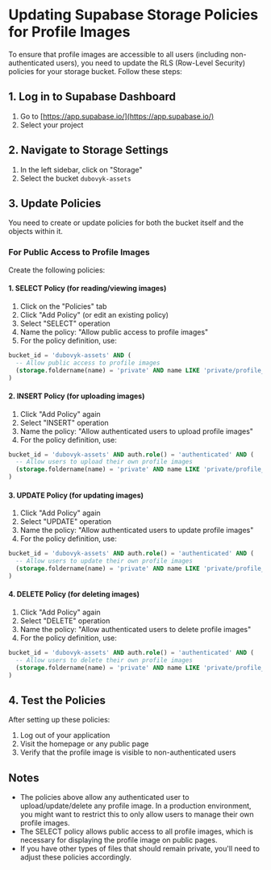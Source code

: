 # Updating Supabase Storage Policies for Profile Images

To ensure that profile images are accessible to all users (including non-authenticated users), you need to update the RLS (Row-Level Security) policies for your storage bucket. Follow these steps:

## 1. Log in to Supabase Dashboard

1. Go to [https://app.supabase.io/](https://app.supabase.io/)
2. Select your project

## 2. Navigate to Storage Settings

1. In the left sidebar, click on "Storage"
2. Select the bucket `dubovyk-assets`

## 3. Update Policies

You need to create or update policies for both the bucket itself and the objects within it.

### For Public Access to Profile Images

Create the following policies:

#### 1. SELECT Policy (for reading/viewing images)

1. Click on the "Policies" tab
2. Click "Add Policy" (or edit an existing policy)
3. Select "SELECT" operation
4. Name the policy: "Allow public access to profile images"
5. For the policy definition, use:

```sql
bucket_id = 'dubovyk-assets' AND (
  -- Allow public access to profile images
  (storage.foldername(name) = 'private' AND name LIKE 'private/profile_image_%')
)
```

#### 2. INSERT Policy (for uploading images)

1. Click "Add Policy" again
2. Select "INSERT" operation
3. Name the policy: "Allow authenticated users to upload profile images"
4. For the policy definition, use:

```sql
bucket_id = 'dubovyk-assets' AND auth.role() = 'authenticated' AND (
  -- Allow users to upload their own profile images
  (storage.foldername(name) = 'private' AND name LIKE 'private/profile_image_%')
)
```

#### 3. UPDATE Policy (for updating images)

1. Click "Add Policy" again
2. Select "UPDATE" operation
3. Name the policy: "Allow authenticated users to update profile images"
4. For the policy definition, use:

```sql
bucket_id = 'dubovyk-assets' AND auth.role() = 'authenticated' AND (
  -- Allow users to update their own profile images
  (storage.foldername(name) = 'private' AND name LIKE 'private/profile_image_%')
)
```

#### 4. DELETE Policy (for deleting images)

1. Click "Add Policy" again
2. Select "DELETE" operation
3. Name the policy: "Allow authenticated users to delete profile images"
4. For the policy definition, use:

```sql
bucket_id = 'dubovyk-assets' AND auth.role() = 'authenticated' AND (
  -- Allow users to delete their own profile images
  (storage.foldername(name) = 'private' AND name LIKE 'private/profile_image_%')
)
```

## 4. Test the Policies

After setting up these policies:

1. Log out of your application
2. Visit the homepage or any public page
3. Verify that the profile image is visible to non-authenticated users

## Notes

- The policies above allow any authenticated user to upload/update/delete any profile image. In a production environment, you might want to restrict this to only allow users to manage their own profile images.
- The SELECT policy allows public access to all profile images, which is necessary for displaying the profile image on public pages.
- If you have other types of files that should remain private, you'll need to adjust these policies accordingly.
